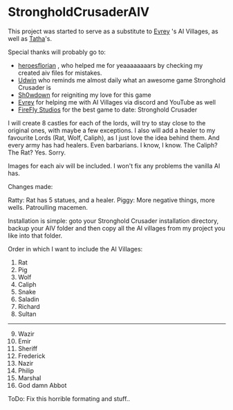 # StrongholdCrusaderAIV
This project was started to serve as a substitute to [Evrey](https://github.com/Evrey) 's AI Villages, as well as [Tatha](https://www.youtube.com/channel/UC4BrhBzHp1ymnczlkdKcSkg)'s.

Special thanks will probably go to:
 -  [heroesflorian](https://github.com/heroesflorian) , who helped me for yeaaaaaaaars
    by checking my created aiv files for mistakes.
 -  [Udwin](https://www.youtube.com/user/UdwinLP) who reminds me almost daily what an awesome game Stronghold Crusader is
 -  [Sh0wdown](https://github.com/Sh0wdown) for reigniting my love for this game
 -  [Evrey](https://github.com/Evrey) for helping me with AI Villages via discord and YouTube as well
 -  [FireFly Studios](https%3A%2F%2Ffireflyworlds.com) for the best game to date: Stronghold Crusader

I will create 8 castles for each of the lords, will try to stay close to the original ones,
with maybe a few exceptions. I also will add a healer to my favourite Lords (Rat, Wolf, Caliph), as I just love
the idea behind them. And every army has had healers.
Even barbarians. I know, I know. The Caliph? The Rat? Yes. Sorry.

Images for each aiv will be included.
I won't fix any problems the vanilla AI has.

Changes made:

Ratty: Rat has 5 statues, and a healer.
Piggy: More negative things, more wells. Patroulling macemen.


Installation is simple: goto your Stronghold Crusader installation directory, backup your AIV folder and then copy all the AI villages from my project you like into that folder.



Order in which I want to include the AI Villages:
1. Rat
2. Pig
3. Wolf
4. Caliph
5. Snake
6. Saladin
7. Richard
8. Sultan
-----
9. Wazir
10. Emir
11. Sheriff
12. Frederick
13. Nazir
14. Philip
15. Marshal
16. God damn Abbot



ToDo: Fix this horrible formating and stuff..

